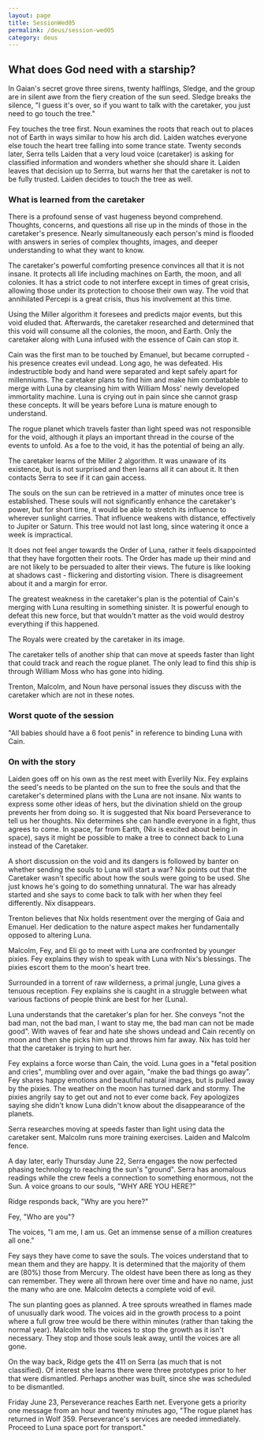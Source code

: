 ```yaml
---
layout: page
title: SessionWed05
permalink: /deus/session-wed05
category: deus
---
```

## What does God need with a starship?

In Gaian's secret grove three sirens, twenty halflings, Sledge, and the group are in silent awe from the fiery creation of the sun seed.  Sledge breaks the silence, "I guess it's over, so if you want to talk with the caretaker, you just need to go touch the tree."

Fey touches the tree first.  Noun examines the roots that reach out to places not of Earth in ways similar to how his arch did.  Laiden watches everyone else touch the heart tree falling into some trance state.  Twenty seconds later, Serra tells Laiden that a very loud voice (caretaker) is asking for classified information and wonders whether she should share it.  Laiden leaves that decision up to Serrra, but warns her that the caretaker is not to be fully trusted.  Laiden decides to touch the tree as well.

### What is learned from the caretaker
There is a profound sense of vast hugeness beyond comprehend.  Thoughts, concerns, and questions all rise up in the minds of those in the caretaker's presence.  Nearly simultaneously each person's mind is flooded with answers in series of complex thoughts, images, and deeper understanding to what they want to know.

The caretaker's powerful comforting presence convinces all that it is not insane.  It protects all life including machines on Earth, the moon, and all colonies.  It has a strict code to not interfere except in times of great crisis, allowing those under its protection to choose their own way.  The void that annihilated Percepi is a great crisis, thus his involvement at this time.

Using the Miller algorithm it foresees and predicts major events, but this void eluded that.  Afterwards, the caretaker researched and determined that this void will consume all the colonies, the moon, and Earth.  Only the caretaker along with Luna infused with the essence of Cain can stop it.

Cain was the first man to be touched by Emanuel, but became corrupted - his presence creates evil undead.  Long ago, he was defeated.   His indestructible body and hand were separated and kept safely apart for millenniums.  The caretaker plans to find him and make him combatable to merge with Luna by cleansing him with William Moss' newly developed immortality machine.   Luna is crying out in pain since she cannot grasp these concepts.  It will be years before Luna is mature enough to understand.

The rogue planet which travels faster than light speed was not responsible for the void, although it plays an important thread in the course of the events to unfold.  As a foe to the void, it has the potential of being an ally.

The caretaker learns of the Miller 2 algorithm.  It was unaware of its existence, but is not surprised and then learns all it can about it. It then contacts Serra to see if it can gain access.

The souls on the sun can be retrieved in a matter of minutes once tree is established.  These souls will not significantly enhance the caretaker's power, but for short time, it would be able to stretch its influence to wherever sunlight carries.  That influence weakens with distance, effectively to Jupiter or Saturn.  This tree would not last long, since watering it once a week is impractical.

It does not feel anger towards the Order of Luna, rather it feels disappointed that they have forgotten their roots.   The Order has made up their mind and are not likely to be persuaded to alter their views.  The future is like looking at shadows cast - flickering and distorting vision.  There is disagreement about it and a margin for error.

The greatest weakness in the caretaker's plan is the potential of Cain's merging with Luna resulting in something sinister.  It is powerful enough to defeat this new force, but that wouldn't matter as the void would destroy everything if this happened.

The Royals were created by the caretaker in its image.  

The caretaker tells of another ship that can move at speeds faster than light that could track and reach the rogue planet.  The only lead to find this ship is through William Moss who has gone into hiding.

Trenton, Malcolm, and Noun have personal issues they discuss with the caretaker which are not in these notes.

### Worst quote of the session
"All babies should have a 6 foot penis" in reference to binding Luna with Cain.

### On with the story
Laiden goes off on his own as the rest meet with Everlily Nix.  Fey explains the seed's needs to be planted on the sun to free the souls and that the caretaker's determined plans with the Luna are not insane.  Nix wants to express some other ideas of hers, but the divination shield on the group prevents her from doing so.  It is suggested that Nix board Perseverance to tell us her thoughts.  Nix determines she can handle everyone in a fight, thus agrees to come.  In space, far from Earth, (Nix is excited about being in space), says it might be possible to make a tree to connect back to Luna instead of the Caretaker.

A short discussion on the void and its dangers is followed by banter on whether sending the souls to Luna will start a war?  Nix points out that the Caretaker wasn't specific about how the souls were going to be used. She just knows he's going to do something unnatural.  The war has already started and she says to come back to talk with her when they feel differently.  Nix disappears.

Trenton believes that Nix holds resentment over the merging of Gaia and Emanuel.  Her dedication to the nature aspect makes her fundamentally opposed to altering Luna.

Malcolm, Fey, and Eli go to meet with Luna are confronted by younger pixies.  Fey explains they wish to speak with Luna with Nix's blessings.  The pixies escort them to the moon's heart tree.

Surrounded in a torrent of raw wilderness, a primal jungle, Luna gives a tenuous reception.  Fey explains she is caught in a struggle between what various factions of people think are best for her (Luna).

Luna understands that the caretaker's plan for her.  She conveys "not the bad man, not the bad man, I want to stay me, the bad man can not be made good".  With waves of fear and hate she shows undead and Cain recently on moon and then she picks him up and throws him far away.  Nix has told her that the caretaker is trying to hurt her.

Fey explains a force worse than Cain, the void.  Luna goes in a "fetal position and cries", mumbling over and over again, "make the bad things go away".  Fey shares happy emotions and beautiful natural images, but is pulled away by the pixies.  The weather on the moon has turned dark and stormy.  The pixies angrily say to get out and not to ever come back.  Fey apologizes saying she didn't know Luna didn't know about the disappearance of the planets.

Serra researches moving at speeds faster than light using data the caretaker sent.  Malcolm runs more training exercises.  Laiden and Malcolm fence.  

A day later, early Thursday June 22, Serra engages the now perfected phasing technology to reaching the sun's "ground".   Serra has anomalous readings while the crew feels a connection to something enormous, not the Sun.  A voice groans to our souls, "WHY ARE YOU HERE?"

Ridge responds back, "Why are you here?"

Fey, "Who are you"?

The voices, "I am me, I am us.  Get an immense sense of a million creatures all one."

Fey says they have come to save the souls.  The voices understand that to mean them and they are happy.  It is determined that the majority of them are (80%) those from Mercury.  The oldest have been there as long as they can remember.  They were all thrown here over time and have no name, just the many who are one.  Malcolm detects a complete void of evil.

The sun planting goes as planned.  A tree sprouts wreathed in flames made of unusually dark wood.  The voices aid in the growth process to a point where a full grow tree would be there within minutes (rather than taking the normal year).  Malcolm tells the voices to stop the growth as it isn't necessary.  They stop and those souls leak away, until the voices are all gone.

On the way back, Ridge gets the 411 on Serra (as much that is not classified).  Of interest she learns there were three prototypes prior to her that were dismantled.  Perhaps another was built, since she was scheduled to be dismantled.

Friday June 23, Perseverance reaches Earth net.  Everyone gets a priority one message from an hour and twenty minutes ago, "The rogue planet has returned in Wolf 359. Perseverance's services are needed immediately.  Proceed to Luna space port for transport."
